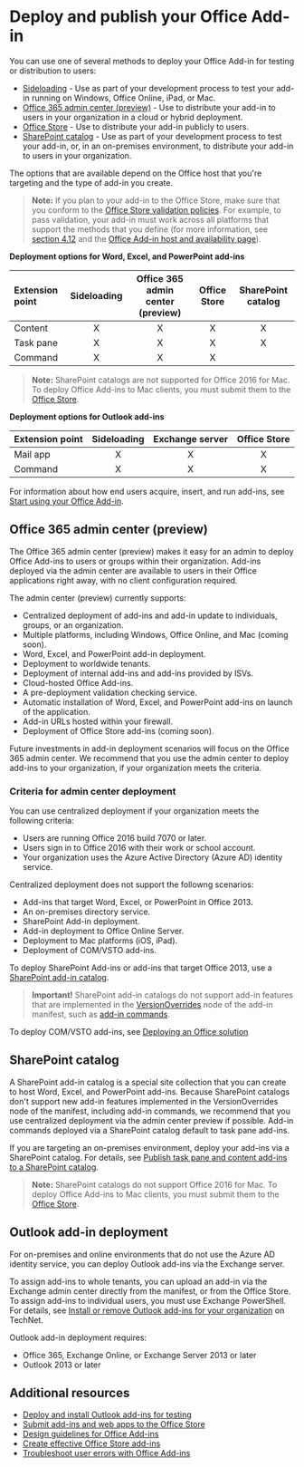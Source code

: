 
# Deploy and publish your Office Add-in

You can use one of several methods to deploy your Office Add-in for testing or distribution to users: 

- [Sideloading](../testing/create-a-network-shared-folder-catalog-for-task-pane-and-content-add-ins.md) - Use as part of your development process to test your add-in running on Windows, Office Online, iPad, or Mac.
- [Office 365 admin center (preview)](#office-365-admin-center-preview) - Use to distribute your add-in to users in your organization in a cloud or hybrid deployment.
- [Office Store] - Use to distribute your add-in publicly to users.
- [SharePoint catalog](publish-task-pane-and-content-add-ins-to-an-add-in-catalog.md) - Use as part of your development process to test your add-in, or, in an on-premises environment, to distribute your add-in to users in your organization.

The options that are available depend on the Office host that you're targeting and the type of add-in you create.

>**Note:** If you plan to your add-in to the Office Store, make sure that you conform to the [Office Store validation policies](https://msdn.microsoft.com/en-us/library/jj220035.aspx). For example, to pass validation, your add-in must work across all platforms that support the methods that you define (for more information, see [section 4.12](https://dev.office.com/officestore/docs/validation-policies#4-apps-and-add-ins-behave-predictably) and the [Office Add-in host and availability page](https://dev.office.com/add-in-availability)).

**Deployment options for Word, Excel, and PowerPoint add-ins**

| Extension point            | Sideloading | Office 365 admin center (preview) |Office Store  | SharePoint catalog  |
|:----------------|:-----------:|:------------------:|:-------------------------------:|:------------:|
| Content         | X           | X                  | X                               | X            |
| Task pane       | X           | X                  | X                               | X            |
| Command 		  | X           | X                  | X                               |              |

> **Note:** SharePoint catalogs are not supported for Office 2016 for Mac. To deploy Office Add-ins to Mac clients, you must submit them to the [Office Store].    

**Deployment options for Outlook add-ins**

| Extension point     | Sideloading | Exchange server | Office Store |
|:---------|:-----------:|:---------------:|:------------:|
| Mail app | X           | X               | X            |
| Command  | X           | X               | X            |


For information about how end users acquire, insert, and run add-ins, see [Start using your Office Add-in](https://support.office.com/en-ie/article/Start-using-your-Office-Add-in-82e665c4-6700-4b56-a3f3-ef5441996862?ui=en-US&rs=en-IE&ad=IE).

## Office 365 admin center (preview)

The Office 365 admin center (preview) makes it easy for an admin to deploy Office Add-ins to users or groups within their organization. Add-ins deployed via the admin center are available to users in their Office applications right away, with no client configuration required.

The admin center (preview) currently supports:

- Centralized deployment of add-ins and add-in update to individuals, groups, or an organization.
- Multiple platforms, including Windows, Office Online, and Mac (coming soon).
- Word, Excel, and PowerPoint add-in deployment.
- Deployment to worldwide tenants.
- Deployment of internal add-ins and add-ins provided by ISVs.
- Cloud-hosted Office Add-ins.
- A pre-deployment validation checking service.
- Automatic installation of Word, Excel, and PowerPoint add-ins on launch of the application.
- Add-in URLs hosted within your firewall.
- Deployment of Office Store add-ins (coming soon).

Future investments in add-in deployment scenarios will focus on the Office 365 admin center. We recommend that you use the admin center to deploy add-ins to your organization, if your organization meets the criteria.

### Criteria for admin center deployment 

You can use centralized deployment if your organization meets the following criteria:

- Users are running Office 2016 build 7070 or later.
- Users sign in to Office 2016 with their work or school account.
- Your organization uses the Azure Active Directory (Azure AD) identity service.

Centralized deployment does not support the followng scenarios:

- Add-ins that target Word, Excel, or PowerPoint in Office 2013.
- An on-premises directory service.
- SharePoint Add-in deployment.
- Add-in deployment to Office Online Server.
- Deployment to Mac platforms (iOS, iPad).
- Deployment of COM/VSTO add-ins.

To deploy SharePoint Add-ins or add-ins that target Office 2013, use a [SharePoint add-in catalog](publish-task-pane-and-content-add-ins-to-an-add-in-catalog.md).

>**Important!** SharePoint add-in catalogs do not support add-in features that are implemented in the [VersionOverrides](../../reference/manifest/versionoverrides.md) node of the add-in manifest, such as [add-in commands](../design/add-in-commands.md). 

To deploy COM/VSTO add-ins, see [Deploying an Office solution](https://msdn.microsoft.com/en-us/library/bb386179.aspx)

## SharePoint catalog

A SharePoint add-in catalog is a special site collection that you can create to host Word, Excel, and PowerPoint add-ins. Because SharePoint catalogs don't support new add-in features implemented in the VersionOverrides node of the manifest, including add-in commands, we recommend that you use centralized deployment via the admin center preview if possible. Add-in commands deployed via a SharePoint catalog default to task pane add-ins.

If you are targeting an on-premises environment, deploy your add-ins via a SharePoint catalog. For details, see [Publish task pane and content add-ins to a SharePoint catalog](publish-task-pane-and-content-add-ins-to-an-add-in-catalog.md).

> **Note:** SharePoint catalogs do not support Office 2016 for Mac. To deploy Office Add-ins to Mac clients, you must submit them to the [Office Store]. 

## Outlook add-in deployment

For on-premises and online environments that do not use the Azure AD identity service, you can deploy Outlook add-ins via the Exchange server. 

To assign add-ins to whole tenants, you can upload an add-in via the Exchange admin center directly from the manifest, or from the Office Store. To assign add-ins to individual users, you must use Exchange PowerShell. For details, see [Install or remove Outlook add-ins for your organization](https://technet.microsoft.com/en-us/library/jj943752(v=exchg.150).aspx) on TechNet.

Outlook add-in deployment requires:

- Office 365, Exchange Online, or Exchange Server 2013 or later
- Outlook 2013 or later

## Additional resources

- [Deploy and install Outlook add-ins for testing](../outlook/testing-and-tips.md) 
- [Submit add-ins and web apps to the Office Store][Office Store]
- [Design guidelines for Office Add-ins](../design/add-in-design)
- [Create effective Office Store add-ins](https://msdn.microsoft.com/en-us/library/jj635874.aspx)
- [Troubleshoot user errors with Office Add-ins](../testing/testing-and-troubleshooting.md)

[Office Store]: http://msdn.microsoft.com/library/ff075782-1303-4517-91cc-b3d730e9b9ae%28Office.15%29.aspx
[Office Add-in host and platform availability]: http://dev.office.com/add-in-availability
